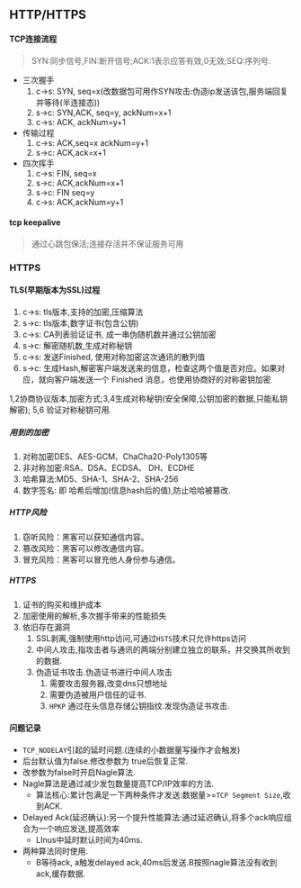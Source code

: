 ## HTTP/HTTPS

#### TCP连接流程
> SYN:同步信号,FIN:断开信号;ACK:1表示应答有效,0无效;SEQ:序列号.
* 三次握手
	1. c->s: SYN, seq=x(改数据包可用作SYN攻击:伪造ip发送该包,服务端回复并等待(半连接态))
	2. s->c: SYN,ACK, seq=y, ackNum=x+1
	3. c->s: ACK, ackNum=y+1
* 传输过程
	1. c->s: ACK,seq=x ackNum=y+1
	2. s->c: ACK,ack=x+1
* 四次挥手
	1. c->s: FIN, seq=x
	2. s->c: ACK,ackNum=x+1
	3. s->c: FIN seq=y
	4. c->s: ACK,ackNum=y+1

#### tcp keepalive
> 通过心跳包保活;连接存活并不保证服务可用

### HTTPS

#### TLS(早期版本为SSL)过程
1. c->s: tls版本,支持的加密,压缩算法
2. s->c: tls版本,数字证书(包含公钥)
3. c->s: CA列表验证证书, 成一串伪随机数并通过公钥加密
4. s->c: 解密随机数,生成对称秘钥
5. c->s:  发送Finished, 使用对称加密这次通讯的散列值
6. s->c: 生成Hash,解密客户端发送来的信息，检查这两个值是否对应。如果对应，就向客户端发送一个 Finished 消息，也使用协商好的对称密钥加密

1,2协商协议版本,加密方式;3,4生成对称秘钥(安全保障,公钥加密的数据,只能私钥解密);
5,6 验证对称秘钥可用.

##### 用到的加密
1. 对称加密DES、AES-GCM、ChaCha20-Poly1305等
2. 非对称加密:RSA、DSA、ECDSA、 DH、ECDHE
3. 哈希算法:MD5、SHA-1、SHA-2、SHA-256
4. 数字签名: 即 哈希后增加(信息hash后的值),防止哈哈被篡改.

##### HTTP风险
1. 窃听风险：黑客可以获知通信内容。
2. 篡改风险：黑客可以修改通信内容。
3. 冒充风险：黑客可以冒充他人身份参与通信。

##### HTTPS
1. 证书的购买和维护成本
2. 加密使用的解析,多次握手带来的性能损失
3. 依旧存在漏洞
	1. SSL剥离,强制使用http访问,可通过`HSTS`技术只允许https访问
	2. 中间人攻击,指攻击者与通讯的两端分别建立独立的联系，并交换其所收到的数据.
	3. 伪造证书攻击.伪造证书进行中间人攻击
		1. 需要攻击服务器,改变dns只想地址
		2. 需要伪造被用户信任的证书.
		3. `HPKP` 通过在头信息存储公钥指纹.发现伪造证书攻击.
		
#### 问题记录

* `TCP_NODELAY`引起的延时问题.(连续的小数据量写操作才会触发) 
 * 后台默认值为false.修改参数为 true后恢复正常.
 * 改参数为false时开启Nagle算法.
 * Nagle算法是通过减少发包数量提高TCP/IP效率的方法.
	* 算法核心:累计包满足一下两种条件才发送:数据量>=`TCP Segment Size`,收到ACK.
 * Delayed Ack(延迟确认):另一个提升性能算法:通过延迟确认,将多个ack响应组合为一个响应发送,提高效率
	* LInus中延时默认时间为40ms.
 * 两种算法同时使用.
	* B等待ack, a触发delayed ack,40ms后发送.B按照nagle算法没有收到ack,缓存数据.


	
	
	